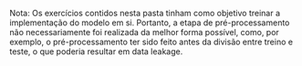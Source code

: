 Nota: Os exercícios contidos nesta pasta tinham como objetivo treinar a implementação do modelo em si. Portanto, a etapa de pré-processamento não necessariamente foi realizada da melhor forma possível, como, por exemplo, o pré-processamento ter sido feito antes da divisão entre treino e teste, o que poderia resultar em data leakage.